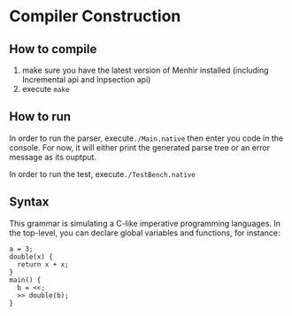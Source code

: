 # Compiler Construction

## How to compile

1. make sure you have the latest version of Menhir installed (including Incremental api and Inpsection api)
2. execute <code>make</code>

## How to run
In order to run the parser, execute<code>./Main.native</code> then enter you code in the console. For now, it will either print the generated parse tree or an error message as its ouptput.

In order to run the test, execute<code>./TestBench.native</code>

## Syntax
This grammar is simulating a C-like imperative programming languages. In the top-level, you can declare global variables and functions, for instance:
<pre><code>a = 3;
double(x) {
  return x + x;
}
main() {
  b = <<;
  >> double(b);
}</code></pre>
